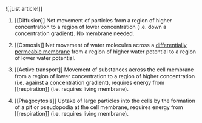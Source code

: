 ![[List article!]]

1. [[Diffusion]]
   Net movement of particles from a region of higher concentration to a region of lower concentration (i.e. down a concentration gradient). No membrane needed.

2. [[Osmosis]]
   Net movement of water molecules across a <u>differentially permeable membrane</u> from a region of higher water potential to a region of lower water potential.

3. [[Active transport]]
   Movement of substances across the cell membrane from a region of lower concentration to a region of higher concentration (i.e. against a concentration gradient), requires energy from [[respiration]] (i.e. requires living membrane).

4. [[Phagocytosis]]
   Uptake of large particles into the cells by the formation of a pit or pseudopodia at the cell membrane, requires energy from [[respiration]] (i.e. requires living membrane).
